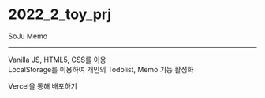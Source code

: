 # 2022_2_toy_prj

SoJu Memo

---
Vanilla JS, HTML5, CSS를 이용 <br/>
LocalStorage를 이용하여 개인의 Todolist, Memo 기능 활성화

Vercel을 통해 배포하기

<!-- 2023.03.02 Win Laptop github check -->
<!-- 2023.03.02 desktop github check -->
<!-- 2023.03.06 Mac Laptop github check -->
